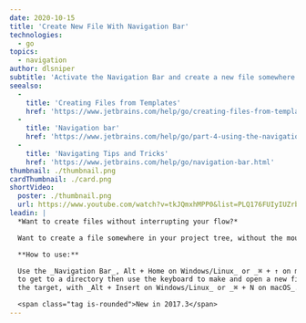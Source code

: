 ```yaml
---
date: 2020-10-15
title: 'Create New File With Navigation Bar'
technologies:
  - go
topics:
  - navigation
author: dlsniper
subtitle: 'Activate the Navigation Bar and create a new file somewhere in the project tree.'
seealso:
  - 
    title: 'Creating Files from Templates'
    href: 'https://www.jetbrains.com/help/go/creating-files-from-templates.html'
  - 
    title: 'Navigation bar'
    href: 'https://www.jetbrains.com/help/go/part-4-using-the-navigation-bar.html'
  - 
    title: 'Navigating Tips and Tricks'
    href: 'https://www.jetbrains.com/help/go/navigation-bar.html'
thumbnail: ./thumbnail.png
cardThumbnail: ./card.png
shortVideo:
  poster: ./thumbnail.png
  url: https://www.youtube.com/watch?v=tkJQmxhMPP0&list=PLQ176FUIyIUZrbrlz4AY1V8VzBJKZyVlW&index=38
leadin: |
  *Want to create files without interrupting your flow?*

  Want to create a file somewhere in your project tree, without the mouse?

  **How to use:**

  Use the _Navigation Bar_, Alt + Home on Windows/Linux_ or _⌘ + ↑ on macOS_,
  to get to a directory then use the keyboard to make and open a new file at
  the target, with _Alt + Insert on Windows/Linux_ or _⌘ + N on macOS_.

  <span class="tag is-rounded">New in 2017.3</span>
---
```


